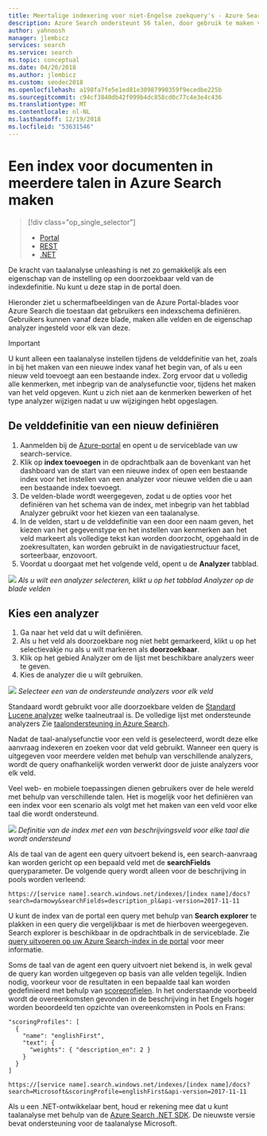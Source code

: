 ```yaml
---
title: Meertalige indexering voor niet-Engelse zoekquery's - Azure Search
description: Azure Search ondersteunt 56 talen, door gebruik te maken van taal analyzers van Lucene en Natural Language Processing-technologie van Microsoft.
author: yahnoosh
manager: jlembicz
services: search
ms.service: search
ms.topic: conceptual
ms.date: 04/20/2018
ms.author: jlembicz
ms.custom: seodec2018
ms.openlocfilehash: a198fa7fe5e1ed81e30987990359f9ecedbe225b
ms.sourcegitcommit: c94cf3840db42f099b4dc858cd0c77c4e3e4c436
ms.translationtype: MT
ms.contentlocale: nl-NL
ms.lasthandoff: 12/19/2018
ms.locfileid: "53631546"
---
```

# <a name="create-an-index-for-documents-in-multiple-languages-in-azure-search"></a>Een index voor documenten in meerdere talen in Azure Search maken
> [!div class="op_single_selector"]
>
> * [Portal](search-language-support.md)
> * [REST](https://msdn.microsoft.com/library/azure/dn879793.aspx)
> * [.NET](https://msdn.microsoft.com/library/azure/microsoft.azure.search.models.analyzername.aspx)
>
>

De kracht van taalanalyse unleashing is net zo gemakkelijk als een eigenschap van de instelling op een doorzoekbaar veld van de indexdefinitie. Nu kunt u deze stap in de portal doen.

Hieronder ziet u schermafbeeldingen van de Azure Portal-blades voor Azure Search die toestaan dat gebruikers een indexschema definiëren. Gebruikers kunnen vanaf deze blade, maken alle velden en de eigenschap analyzer ingesteld voor elk van deze.

> [!IMPORTANT]
> U kunt alleen een taalanalyse instellen tijdens de velddefinitie van het, zoals in bij het maken van een nieuwe index vanaf het begin van, of als u een nieuw veld toevoegt aan een bestaande index. Zorg ervoor dat u volledig alle kenmerken, met inbegrip van de analysefunctie voor, tijdens het maken van het veld opgeven. Kunt u zich niet aan de kenmerken bewerken of het type analyzer wijzigen nadat u uw wijzigingen hebt opgeslagen.
>
>

## <a name="define-a-new-field-definition"></a>De velddefinitie van een nieuw definiëren
1. Aanmelden bij de [Azure-portal](https://portal.azure.com) en opent u de serviceblade van uw search-service.
2. Klik op **index toevoegen** in de opdrachtbalk aan de bovenkant van het dashboard van de start van een nieuwe index of open een bestaande index voor het instellen van een analyzer voor nieuwe velden die u aan een bestaande index toevoegt.
3. De velden-blade wordt weergegeven, zodat u de opties voor het definiëren van het schema van de index, met inbegrip van het tabblad Analyzer gebruikt voor het kiezen van een taalanalyse.
4. In de velden, start u de velddefinitie van een door een naam geven, het kiezen van het gegevenstype en het instellen van kenmerken aan het veld markeert als volledige tekst kan worden doorzocht, opgehaald in de zoekresultaten, kan worden gebruikt in de navigatiestructuur facet, sorteerbaar, enzovoort.
5. Voordat u doorgaat met het volgende veld, opent u de **Analyzer** tabblad.

![][1]
*Als u wilt een analyzer selecteren, klikt u op het tabblad Analyzer op de blade velden*

## <a name="choose-an-analyzer"></a>Kies een analyzer
1. Ga naar het veld dat u wilt definiëren.
2. Als u het veld als doorzoekbare nog niet hebt gemarkeerd, klikt u op het selectievakje nu als u wilt markeren als **doorzoekbaar**.
3. Klik op het gebied Analyzer om de lijst met beschikbare analyzers weer te geven.
4. Kies de analyzer die u wilt gebruiken.

![][2]
*Selecteer een van de ondersteunde analyzers voor elk veld*

Standaard wordt gebruikt voor alle doorzoekbare velden de [Standard Lucene analyzer](https://lucene.apache.org/core/4_10_0/analyzers-common/org/apache/lucene/analysis/standard/StandardAnalyzer.html) welke taalneutraal is. De volledige lijst met ondersteunde analyzers Zie [taalondersteuning in Azure Search](https://msdn.microsoft.com/library/azure/dn879793.aspx).

Nadat de taal-analysefunctie voor een veld is geselecteerd, wordt deze elke aanvraag indexeren en zoeken voor dat veld gebruikt. Wanneer een query is uitgegeven voor meerdere velden met behulp van verschillende analyzers, wordt de query onafhankelijk worden verwerkt door de juiste analyzers voor elk veld.

Veel web- en mobiele toepassingen dienen gebruikers over de hele wereld met behulp van verschillende talen. Het is mogelijk voor het definiëren van een index voor een scenario als volgt met het maken van een veld voor elke taal die wordt ondersteund.

![][3]
*Definitie van de index met een van beschrijvingsveld voor elke taal die wordt ondersteund*

Als de taal van de agent een query uitvoert bekend is, een search-aanvraag kan worden gericht op een bepaald veld met de **searchFields** queryparameter. De volgende query wordt alleen voor de beschrijving in pools worden verleend:

`https://[service name].search.windows.net/indexes/[index name]/docs?search=darmowy&searchFields=description_pl&api-version=2017-11-11`

U kunt de index van de portal een query met behulp van **Search explorer** te plakken in een query die vergelijkbaar is met de hierboven weergegeven. Search explorer is beschikbaar in de opdrachtbalk in de serviceblade. Zie [query uitvoeren op uw Azure Search-index in de portal](search-explorer.md) voor meer informatie.

Soms de taal van de agent een query uitvoert niet bekend is, in welk geval de query kan worden uitgegeven op basis van alle velden tegelijk. Indien nodig, voorkeur voor de resultaten in een bepaalde taal kan worden gedefinieerd met behulp van [scoreprofielen](https://msdn.microsoft.com/library/azure/dn798928.aspx). In het onderstaande voorbeeld wordt de overeenkomsten gevonden in de beschrijving in het Engels hoger worden beoordeeld ten opzichte van overeenkomsten in Pools en Frans:

    "scoringProfiles": [
      {
        "name": "englishFirst",
        "text": {
          "weights": { "description_en": 2 }
        }
      }
    ]

`https://[service name].search.windows.net/indexes/[index name]/docs?search=Microsoft&scoringProfile=englishFirst&api-version=2017-11-11`

Als u een .NET-ontwikkelaar bent, houd er rekening mee dat u kunt taalanalyse met behulp van de [Azure Search .NET SDK](https://www.nuget.org/packages/Microsoft.Azure.Search). De nieuwste versie bevat ondersteuning voor de taalanalyse Microsoft.

<!-- Image References -->
[1]: ./media/search-language-support/AnalyzerTab.png
[2]: ./media/search-language-support/SelectAnalyzer.png
[3]: ./media/search-language-support/IndexDefinition.png
